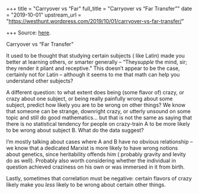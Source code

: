 +++
title = "Carryover vs “Far"
full_title = "Carryover vs “Far Transfer”"
date = "2019-10-01"
upstream_url = "https://westhunt.wordpress.com/2019/10/01/carryover-vs-far-transfer/"

+++
Source: [here](https://westhunt.wordpress.com/2019/10/01/carryover-vs-far-transfer/).

Carryover vs “Far Transfer”

It used to be thought that studying certain subjects ( like Latin) made
you better at learning others, or smarter generally – “They*supple* the
mind, sir; they render it pliant and receptive.” This doesn’t appear to
be the case, certainly not for Latin – although it seems to me that math
can help you understand other subjects?

A different question: to what extent does being (some flavor of) crazy,
or crazy about one subject, or being really painfully wrong about some
subject, predict how likely you are to be wrong on other things? We know
that someone can be strange, downright crazy, or utterly unsound on some
topic and still do good mathematics… but that is not the same as saying
that there is no statistical tendency for people on crazy-train A to be
more likely to be wrong about subject B. What do the data suggest?

I’m mostly talking about cases where A and B have no obvious
relationship – we know that a dedicated Marxist is more likely to have
wrong notions about genetics, since heritability offends him ( probably
gravity and levity do as well). Probably also worth considering
whether the individual in question achieved craziness on his own or was
immersed in it from birth.

Lastly, sometimes that correlation must be negative: certain flavors of
crazy likely make you *less* likely to be wrong about certain other
things.









